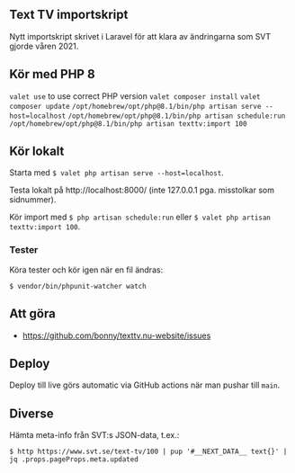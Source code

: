 ## Text TV importskript

Nytt importskript skrivet i Laravel för att klara av ändringarna som SVT gjorde våren 2021.

## Kör med PHP 8

`valet use` to use correct PHP version
`valet composer install`
`valet composer update`
`/opt/homebrew/opt/php@8.1/bin/php artisan serve --host=localhost`
`/opt/homebrew/opt/php@8.1/bin/php artisan schedule:run`
`/opt/homebrew/opt/php@8.1/bin/php artisan texttv:import 100`

## Kör lokalt

Starta med `$ valet php artisan serve --host=localhost`.

Testa lokalt på http://localhost:8000/ (inte 127.0.0.1 pga. misstolkar som sidnummer).

Kör import med `$ php artisan schedule:run` eller `$ valet php artisan texttv:import 100`.

### Tester

Köra tester och kör igen när en fil ändras:

    $ vendor/bin/phpunit-watcher watch

## Att göra

-   https://github.com/bonny/texttv.nu-website/issues

## Deploy

Deploy till live görs automatic via GitHub actions när man pushar till `main`.

## Diverse

Hämta meta-info från SVT:s JSON-data, t.ex.:

`$ http https://www.svt.se/text-tv/100 | pup '#__NEXT_DATA__ text{}' | jq .props.pageProps.meta.updated`
